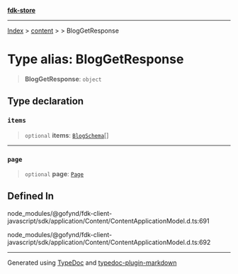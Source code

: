 [**fdk-store**](../../../README.md)
***

[Index](../../../API.md) > [content](../../README.md) > [<internal>](../README.md) > BlogGetResponse

# Type alias: BlogGetResponse

> **BlogGetResponse**: `object`

## Type declaration

### `items`

> `optional` **items**: [`BlogSchema`](type-alias.BlogSchema.md)[]

***

### `page`

> `optional` **page**: [`Page`](type-alias.Page.md)

## Defined In

node\_modules/@gofynd/fdk-client-javascript/sdk/application/Content/ContentApplicationModel.d.ts:691

node\_modules/@gofynd/fdk-client-javascript/sdk/application/Content/ContentApplicationModel.d.ts:692

***
Generated using [TypeDoc](https://typedoc.org/) and [typedoc-plugin-markdown](https://www.npmjs.com/package/typedoc-plugin-markdown)
